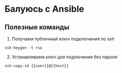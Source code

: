 # Балуюсь с Ansible

## Полезные команды

1. Получаем публичный ключ подключения по ssh

```text
ssh-keygen -t rsa
```

2. Устанавливаем ключ для подлючения без пароля

```text
ssh-copy-id {{user}}@{{host}}
```
